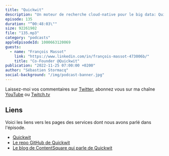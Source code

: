 ```yaml
---
title: "Quickwit"
description: "Un moteur de recherche cloud-native pour le big data: Quickwit est un moteur de recherche pensé pour le cloud et le big data. Le premier cas d'utilisation est l'ingestion et l'indexation de logs. Certains clients l'utilisent pour indexer leur centaines de terabyte de logs quotidien. On parle de l'architecture sous-jacente, des architectures shared-nothing vs la séparation du compute et du stockage. On parle de la complexité de scaler des moteurs d'indexation et de recherche. On parle aussi de Amazon S3 comme systeme de stockage objet. Une conversation passionante qui dévoile les techniques et architectures de traitement de la donnée à grande échelle"
episode: 135
duration: "“00:48:03\""
size: 92261902
file: "135.mp3"
category: "podcasts"
appleEpisodeId: 1000663120069
guests:
  - name: "François Massot"
    link: "https://www.linkedin.com/in/françois-massot-473006b/"
    title: "Co-Founder @Quickwit"
publication: "2022-11-25 07:00:00 +0200"
author: "Sébastien Stormacq"
social-background: "/img/podcast-banner.jpg"
---
```


Laissez-moi vos commentaires sur [Twitter](https://twitter.com/sebsto), abonnez vous sur ma chaîne [YouTube](https://www.youtube.com/sebsto) ou [Twitch.tv](https://www.twitch.tv/sebAWS)

## Liens

Voici les liens vers les pages des services dont nous avons parlé dans l'épisode.

- [Quickwit](https://quickwit.io/)
- [Le repo GitHub de Quickwit](https://github.com/quickwit-oss/quickwit)
- [Le blog de ContentSquare qui parle de Quickwit](https://engineering.contentsquare.com/2022/quickwit-and-ch-in-cluster-context/)



